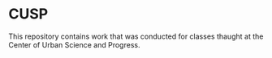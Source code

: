 # CUSP
This repository contains work that was conducted for classes thaught at the Center of Urban Science and Progress.

